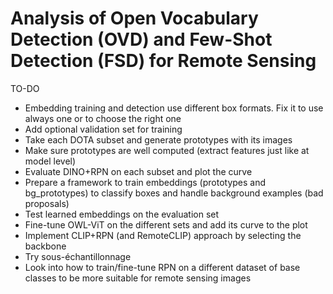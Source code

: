 # Analysis of Open Vocabulary Detection (OVD) and Few-Shot Detection (FSD) for Remote Sensing

TO-DO

* Embedding training and detection use different box formats. Fix it to use always one or to choose the right one
* Add optional validation set for training
* Take each DOTA subset and generate prototypes with its images
* Make sure prototypes are well computed (extract features just like at model level)
* Evaluate DINO+RPN on each subset and plot the curve
* Prepare a framework to train embeddings (prototypes and bg_prototypes) to classify boxes and handle background examples (bad proposals)
* Test learned embeddings on the evaluation set
* Fine-tune OWL-ViT on the different sets and add its curve to the plot
* Implement CLIP+RPN (and RemoteCLIP) approach by selecting the backbone
* Try sous-échantillonnage
* Look into how to train/fine-tune RPN on a different dataset of base classes to be more suitable for remote sensing images
